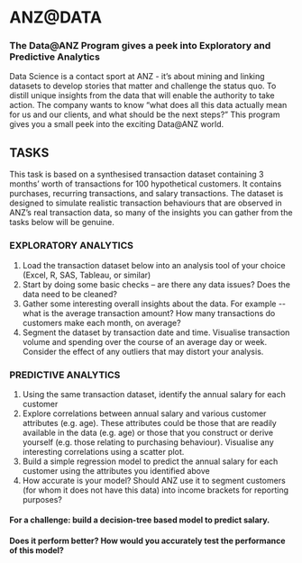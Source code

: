 # ANZ@DATA
### The Data@ANZ Program gives a peek into Exploratory and Predictive Analytics 
Data Science is a contact sport at ANZ - it’s about mining and linking datasets to develop stories that matter and challenge the status quo.
To distill unique insights from the data that will enable the authority to take action. The company wants to know “what does all this data actually mean for us and our clients, and what should be the next steps?”
This program gives you a small peek into the exciting Data@ANZ world.
## TASKS
This task is based on a synthesised transaction dataset containing 3 months’ worth of transactions for 100 hypothetical customers. It contains purchases, recurring transactions, and salary transactions. The dataset is designed to simulate realistic transaction behaviours that are observed in ANZ’s real transaction data, so many of the insights you can gather from the tasks below will be genuine.
### EXPLORATORY ANALYTICS
1. Load the transaction dataset below into an analysis tool of your choice (Excel, R, SAS, Tableau, or similar)
2. Start by doing some basic checks – are there any data issues? Does the data need to be cleaned?
3. Gather some interesting overall insights about the data.
For example -- what is the average transaction amount? How many transactions do customers make each month, on average?
4. Segment the dataset by transaction date and time. Visualise transaction volume and spending over the course of an average day or week. Consider the effect of any outliers that may distort your analysis.

### PREDICTIVE ANALYTICS
1. Using the same transaction dataset, identify the annual salary for each customer
2. Explore correlations between annual salary and various customer attributes (e.g. age).
These attributes could be those that are readily available in the data (e.g. age) or those that you construct or derive yourself (e.g. those relating to purchasing behaviour). Visualise any interesting correlations using a scatter plot.
3. Build a simple regression model to predict the annual salary for each customer using the attributes you identified above
4. How accurate is your model? Should ANZ use it to segment customers (for whom it does not have this data) into income brackets for reporting purposes?

#### For a challenge: build a decision-tree based model to predict salary.
#### Does it perform better? How would you accurately test the performance of this model?
